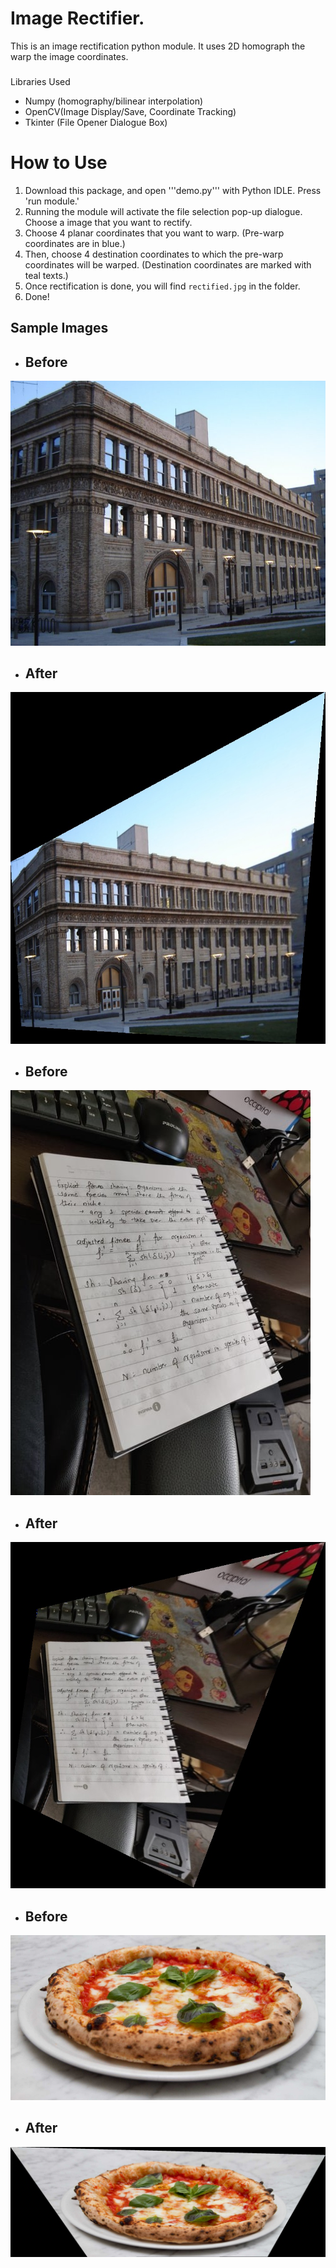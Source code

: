 # Image Rectifier.
This is an image rectification python module. It uses 2D homograph the warp the image coordinates.
###
Libraries Used
- Numpy (homography/bilinear interpolation)
- OpenCV(Image Display/Save, Coordinate Tracking)
- Tkinter (File Opener Dialogue Box)

# How to Use

1. Download this package, and open '''demo.py''' with Python IDLE. Press 'run module.'
2. Running the module will activate the file selection pop-up dialogue.
Choose a image that you want to rectify.
3. Choose 4 planar coordinates that you want to warp. (Pre-warp coordinates are in blue.)
4. Then, choose 4 destination coordinates to which the pre-warp coordinates will be warped.
   (Destination coordinates are marked with teal texts.)
5. Once rectification is done, you will find ```rectified.jpg``` in the folder.
6. Done!

## Sample Images
- ## Before  
![Pre-Rect Campus Building](https://github.com/Dotolation/Image_Rectifier/blob/main/Examples_pre/drexel.jpg)  

- ## After  
![Rectified Campus Building](https://github.com/Dotolation/Image_Rectifier/blob/main/Examples_rectified/drexel.jpg)  
- ## Before  
![Pre-Rect Notebook](https://github.com/Dotolation/Image_Rectifier/blob/main/Examples_pre/notebook.jpeg)  
- ## After  
![Rectified Notebook](https://github.com/Dotolation/Image_Rectifier/blob/main/Examples_rectified/notebook.jpg)
- ## Before  
![Pre-Rect Pizza](https://github.com/Dotolation/Image_Rectifier/blob/main/Examples_pre/pizza.jpg)  
- ## After  
![Rectified Pizza](https://github.com/Dotolation/Image_Rectifier/blob/main/Examples_rectified/pizza.jpg)

